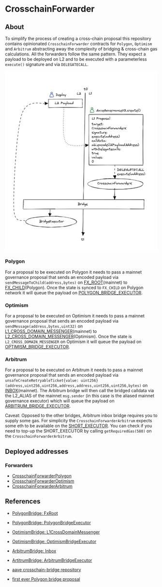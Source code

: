 # CrosschainForwarder

## About

To simplify the process of creating a cross-chain proposal this repository contains opinionated `CrosschainForwarder` contracts for `Polygon`, `Optimism` and `Arbitrum` abstracting away the complexity of bridging & cross-chain gas calculations.
All the forwarders follow the same pattern. They expect a payload to be deployed on L2 and to be executed with a parameterless `execute()` signature and via `DELEGATECALL`.

![visualization](./bridge-listing.png)

### Polygon

For a proposal to be executed on Polygon it needs to pass a mainnet governance proposal that sends an encoded payload via `sendMessageToChild(address,bytes)` on [FX_ROOT](https://etherscan.io/address/0xfe5e5D361b2ad62c541bAb87C45a0B9B018389a2#code)(mainnet) to [FX_CHILD](https://polygonscan.com/address/0x8397259c983751DAf40400790063935a11afa28a#code)(Polygon).
Once the state is synced to `FX_CHILD` on Polygon network it will queue the payload on [POLYGON_BRIDGE_EXECUTOR](https://polygonscan.com/address/0xdc9A35B16DB4e126cFeDC41322b3a36454B1F772#code).

### Optimism

For a proposal to be executed on Optimism it needs to pass a mainnet governance proposal that sends an encoded payload via `sendMessage(address,bytes,uint32)` on [L1_CROSS_DOMAIN_MESSENGER](https://etherscan.io/address/0x25ace71c97B33Cc4729CF772ae268934F7ab5fA1)(mainnet) to [L2_CROSS_DOMAIN_MESSENGER](https://optimistic.etherscan.io/address/0x4200000000000000000000000000000000000007#code)(Optimism).
Once the state is `L2_CROSS_DOMAIN_MESSENGER` on Optimism it will queue the payload on [OPTIMISM_BRIDGE_EXECUTOR](https://optimistic.etherscan.io/address/0x7d9103572bE58FfE99dc390E8246f02dcAe6f611).

### Arbitrum

For a proposal to be executed on Arbitrum it needs to pass a mainnet governance proposal that sends an encoded payload via `unsafeCreateRetryableTicket{value: uint256}(address,uint256,uint256,address,address,uint256,uint256,bytes)` on [INBOX](https://etherscan.io/address/0x4Dbd4fc535Ac27206064B68FfCf827b0A60BAB3f)(mainnet). The Arbitrum bridge will then call the bridged calldata via the L2_ALIAS of the mainnet `msg.sender` (in this case is the aliased mainnet governance executor) which will queue the payload on [ARBITRUM_BRIDGE_EXECUTOR](https://arbiscan.io/address/0x7d9103572bE58FfE99dc390E8246f02dcAe6f611).

Caveat: Opposed to the other bridges, Arbitrum inbox bridge requires you to supply some gas.
For simplicity the `CrosschainForwarderArbitrum` expects some eth to be available on the [SHORT_EXECUTOR](https://etherscan.io/address/0xEE56e2B3D491590B5b31738cC34d5232F378a8D5).
You can check if you need to top-up the SHORT_EXECUTOR by calling `getRequiredGas(580)` on the `CrosschainForwarderArbitrum`.

## Deployed addresses

### Forwarders

- [CrosschainForwarderPolygon](https://etherscan.io/address/0x158a6bc04f0828318821bae797f50b0a1299d45b#code)
- [CrosschainForwarderOptimism](https://etherscan.io/address/0x5f5c02875a8e9b5a26fbd09040abcfdeb2aa6711#code)
- [CrosschainForwarderArbitrum](https://etherscan.io/address/0x2e2B1F112C4D79A9D22464F0D345dE9b792705f1#code)

## References

- [PolygonBridge: FxRoot](https://etherscan.io/address/0xfe5e5d361b2ad62c541bab87c45a0b9b018389a2#code)
- [PolygonBridge: PolygonBridgeExecutor](https://polygonscan.com/address/0xdc9A35B16DB4e126cFeDC41322b3a36454B1F772#code)

- [OptimismBridge: L1CrossDomainMessenger](https://etherscan.io/address/0x25ace71c97b33cc4729cf772ae268934f7ab5fa1#readProxyContract)
- [OptimismBridge: OptimismBridgeExecutor](https://optimistic.etherscan.io/address/0x7d9103572be58ffe99dc390e8246f02dcae6f611#code)

- [ArbitrumBridge: Inbox](https://etherscan.io/address/0x4dbd4fc535ac27206064b68ffcf827b0a60bab3f#code)
- [ArtitrumBridge: ArbitrumBridgeExecutor](https://arbiscan.io/address/0x7d9103572be58ffe99dc390e8246f02dcae6f611#code)

- [aave crosschain-bridge repository](https://github.com/aave/governance-crosschain-bridges#polygon-governance-bridge)
- [first ever Polygon bridge proposal](https://github.com/pakim249CAL/Polygon-Asset-Deployment-Generic-Executor)
